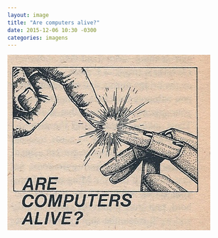 ```yaml
---
layout: image
title: "Are computers alive?"
date: 2015-12-06 10:30 -0300
categories: imagens
---
```

<p><picture>
	<img src="/assets/2015/tumblr_mm13h2nDQA1qc0cxpo1_500.jpg" alt="Desenho sem cores; dois dedos, um humano e outro robótico, se tocando; embaixo, escrito 'ARE COMPUTERS ALIVE?'" />
</picture></p>
